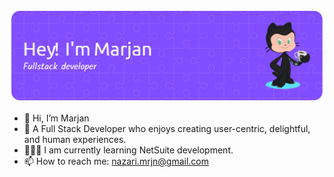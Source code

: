 ![Github Banner](/github-header-image.png)

- 👋 Hi, I’m Marjan
- 🌱 A Full Stack Developer who enjoys creating user-centric, delightful, and human experiences.
- 👩🏻‍💻 I am currently learning NetSuite development.
- 📫 How to reach me: nazari.mrjn@gmail.com

<!---
Marjan-MN/Marjan-MN is a ✨ special ✨ repository because its `README.md` (this file) appears on your GitHub profile.
You can click the Preview link to take a look at your changes.
--->
